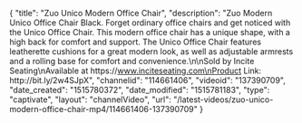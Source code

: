 {
    "title": "Zuo Unico Modern Office Chair",
    "description": "Zuo Modern Unico Office Chair Black. Forget ordinary office chairs and get noticed with the Unico Office Chair. This modern office chair has a unique shape, with a high back for comfort and support. The Unico Office Chair features leatherette cushions for a great modern look, as well as adjustable armrests and a rolling base for comfort and convenience.\n\nSold by Incite Seating\nAvailable at https:\/\/www.inciteseating.com\nProduct Link: http:\/\/bit.ly\/2w4SJpX",
    "channelid": "114661406",
    "videoid": "137390709",
    "date_created": "1515780372",
    "date_modified": "1515781183",
    "type": "captivate",
    "layout": "channelVideo",
    "url": "\/latest-videos\/zuo-unico-modern-office-chair-mp4\/114661406-137390709"
}